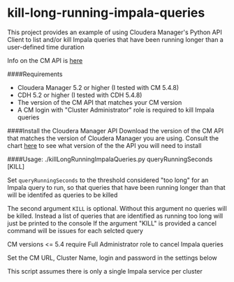 kill-long-running-impala-queries
====================

This project provides an example of using Cloudera Manager's Python API Client to list and/or kill Impala queries that have been running longer than a user-defined time duration

Info on the CM API is [here](http://cloudera.github.io/cm_api/)

####Requirements
- Cloudera Manager 5.2 or higher (I tested with CM 5.4.8)  
- CDH 5.2 or higher (I tested with CDH 5.4.8)
- The version of the CM API that matches your CM version
- A CM login with "Cluster Administrator" role is required to kill Impala queries

####Install the Cloudera Manager API 
Download the version of the CM API that matches the version of Cloudera Manager you are using. Consult the chart [here](http://cloudera.github.io/cm_api/docs/releases/) to see what version of the the API you will need to install

####Usage: 
    ./killLongRunningImpalaQueries.py  queryRunningSeconds [KILL]

Set <code>queryRunningSeconds</code> to the threshold considered "too long" for an Impala query to run, so that queries that have been running longer than that will be identifed as queries to be killed

The second argument <code>KILL</code> is optional.
Without this argument no queries will be killed. Instead a list of queries that are identified as running too long will just be printed to the console
If the argument "KILL" is provided a cancel command will be issues for each selcted query 

CM versions <= 5.4 require Full Administrator role to cancel Impala queries 

Set the CM URL, Cluster Name, login and password in the settings below

This script assumes there is only a single Impala service per cluster
